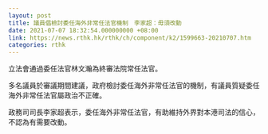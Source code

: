 ```yaml
---
layout: post
title: 議員倡檢討委任海外非常任法官機制　李家超：毋須改動
date: 2021-07-07 18:32:54.000000000 +08:00
link: https://news.rthk.hk/rthk/ch/component/k2/1599663-20210707.htm
categories: rthk
---
```


立法會通過委任法官林文瀚為終審法院常任法官。

多名議員於審議期間建議，政府檢討委任海外非常任法官的機制，有議員質疑委任海外非常任法官屬政治不正確。

政務司司長李家超表示，委任海外非常任法官，有助維持外界對本港司法的信心，不認為有需要改動。
